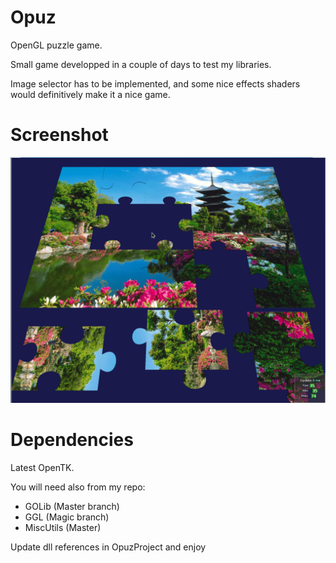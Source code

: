 Opuz
=====
OpenGL puzzle game.

Small game developped in a couple of days to test my libraries.

Image selector has to be implemented, and some nice effects shaders would definitively make it
a nice game.

Screenshot
==========

![Opuz](/Screenshot.png?raw=true "Opuz")

Dependencies
============

Latest OpenTK.

You will need also from my repo:

- GOLib (Master branch)
- GGL (Magic branch)
- MiscUtils (Master)

Update dll references in OpuzProject and enjoy

